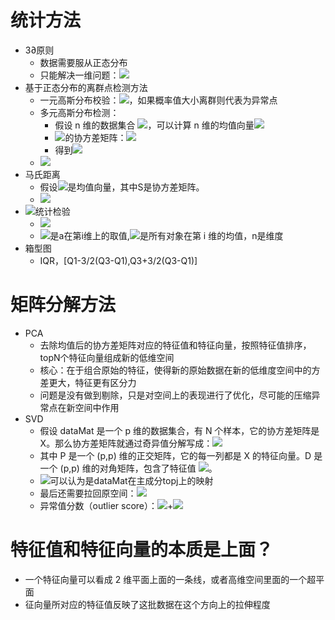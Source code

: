# 统计方法
- 3∂原则
    - 数据需要服从正态分布
    - 只能解决一维问题：![](https://tva1.sinaimg.cn/large/006y8mN6gy1g8m954lh5tj301h00gdfl.jpg)
- 基于正态分布的离群点检测方法
    - 一元高斯分布校验：![](https://tva1.sinaimg.cn/large/006y8mN6gy1g8m91basuwj306201h0sl.jpg)，如果概率值大小离群则代表为异常点
    - 多元高斯分布检测：
        - 假设 n 维的数据集合 ![](https://tva1.sinaimg.cn/large/006y8mN6gy1g8m9e4sjkoj303000it8l.jpg)，可以计算 n 维的均值向量![](https://tva1.sinaimg.cn/large/006y8mN6gy1g8m9ewbb1cj304b00igli.jpg)
        - ![](https://tva1.sinaimg.cn/large/006y8mN6gy1g8m9fdr3xfj30140080sl.jpg)的协方差矩阵：![](https://tva1.sinaimg.cn/large/006y8mN6gy1g8m9fly7rpj306g00ja9z.jpg)
        - 得到![](https://tva1.sinaimg.cn/large/006y8mN6gy1g8m9gzmd1cj30bz01874b.jpg) 
    - ![](https://tva1.sinaimg.cn/large/006y8mN6gy1g8m92kshc2j30d6073dft.jpg)
- 马氏距离
    - 假设![](https://tva1.sinaimg.cn/large/006y8mN6gy1g8m9kw2qf3j300900awec.jpg)是均值向量，其中S是协方差矩阵。
    - ![](https://tva1.sinaimg.cn/large/006y8mN6gy1g8m9kguzdgj307e00lmx3.jpg)
- ![](https://tva1.sinaimg.cn/large/006y8mN6gy1g8m9rdqiqjj300g00h0sl.jpg)统计检验
    - ![](https://tva1.sinaimg.cn/large/006y8mN6gy1g8m9ryphxxj304u00kmx2.jpg)
    - ![](https://tva1.sinaimg.cn/large/006y8mN6gy1g8m9sgjwk1j300d00awec.jpg)是a在第i维上的取值,![](https://tva1.sinaimg.cn/large/006y8mN6gy1g8m9sljfhpj300g00e0sl.jpg)是所有对象在第 i 维的均值，n是维度
- 箱型图
    - IQR，\[Q1-3/2(Q3-Q1),Q3+3/2(Q3-Q1)]

# 矩阵分解方法
- PCA
    - 去除均值后的协方差矩阵对应的特征值和特征向量，按照特征值排序，topN个特征向量组成新的低维空间
    - 核心：在于组合原始的特征，使得新的原始数据在新的低维度空间中的方差更大，特征更有区分力
    - 问题是没有做到剔除，只是对空间上的表现进行了优化，尽可能的压缩异常点在新空间中作用
- SVD
    - 假设 dataMat 是一个 p 维的数据集合，有 N 个样本，它的协方差矩阵是 X。那么协方差矩阵就通过奇异值分解写成：![](https://tva1.sinaimg.cn/large/006y8mN6gy1g8man1o3trj302h00hmx1.jpg)
    - 其中 P 是一个 (p,p) 维的正交矩阵，它的每一列都是 X 的特征向量。D 是一个 (p,p) 维的对角矩阵，包含了特征值 ![](https://tva1.sinaimg.cn/large/006y8mN6gy1g8manhjc7qj301n00ga9x.jpg)。
    - ![](https://tva1.sinaimg.cn/large/006y8mN6gy1g8mar6eb43j304300h746.jpg)可以认为是dataMat在主成分topj上的映射
    - 最后还需要拉回原空间：![](https://tva1.sinaimg.cn/large/006y8mN6gy1g8matj3hdvj304300h746.jpg)
    - 异常值分数（outlier score）：![](https://tva1.sinaimg.cn/large/006y8mN6gy1g8maynk5wkj30a300mjrc.jpg)+![](https://tva1.sinaimg.cn/large/006y8mN6gy1g8mayu64x7j305500mt8m.jpg)

# 特征值和特征向量的本质是上面？
- 一个特征向量可以看成 2 维平面上面的一条线，或者高维空间里面的一个超平面
- 征向量所对应的特征值反映了这批数据在这个方向上的拉伸程度 